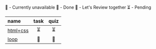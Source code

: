 <!-- ❌💚💛⏳ -->
🚫 - Currently unavailable
💚 - Done
💛 - Let's Review together
⏳ - Pending


| name                   | task   | quiz
| :----------            | :----: |:----:
| [html+css](/html+css)  |⏳      |⏳
| [loop](/loop)          |🚫     |🚫




<!-- [HTML, CSS Quizes](https://infinitejs.geojs.one/extra/quizgenerator)  
[JS Quizes](https://infinitejs.geojs.one/js/quizgenerator) -->




